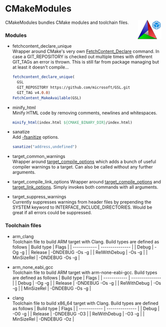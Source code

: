 # CMakeModules

<img src="data/images/logo.png" width="15%" align="right"/>

CMakeModules bundles CMake modules and toolchain files.

### Modules
- fetchcontent_declare_unique  
  Wrapper around CMake's very own [FetchContent_Declare](https://cmake.org/cmake/help/latest/module/FetchContent.html) command. In case a GIT_REPOSITORY is checked out multiple times with different GIT_TAGs an error is thrown. This is still far from package managing but at least it doesn't compile...
  ```cmake
  fetchcontent_declare_unique(
    GSL
    GIT_REPOSITORY https://github.com/microsoft/GSL.git
    GIT_TAG v4.0.0)
  FetchContent_MakeAvailable(GSL)
  ```

- minify_html  
  Minify HTML code by removing comments, newlines and whitespaces.
  ```cmake
  minify_html(index.html ${CMAKE_BINARY_DIR}/index.html)
  ```

- sanatize  
  Add [-fsanitize](https://gcc.gnu.org/onlinedocs/gcc/Instrumentation-Options.html) options.
  ```cmake
  sanatize("address,undefined")
  ```

- target_common_warnings  
  Wrapper around [target_compile_options](https://cmake.org/cmake/help/latest/command/target_compile_options.html) which adds a bunch of useful compiler warnings to a target. Can also be called without any further arguments.

- target_compile_link_options
  Wrapper around [target_compile_options](https://cmake.org/cmake/help/latest/command/target_compile_options.html) and [target_link_options](https://cmake.org/cmake/help/latest/command/target_link_options.html). Simply invokes both commands with all arguments.

- target_suppress_warnings  
  Currently suppresses warnings from header files by prepending the SYSTEM keyword to INTERFACE_INCLUDE_DIRECTORIES. Would be great if all errors could be suppressed.

### Toolchain files
- arm_clang  
  Toolchain file to build ARM target with Clang. Build types are defined as follows
  | Build type   | Flags           |
  | ------------ | --------------- |
  | Debug        | -Og -g          |
  | Release      | -DNDEBUG -Os -g |
  | RelWithDebug | -Os -g          |
  | MinSizeRel   | -DNDEBUG -Os -g |

- arm_none_eabi_gcc  
  Toolchain file to build ARM target with arm-none-eabi-gcc. Build types are defined as follows
  | Build type   | Flags           |
  | ------------ | --------------- |
  | Debug        | -Og -g          |
  | Release      | -DNDEBUG -Os -g |
  | RelWithDebug | -Os -g          |
  | MinSizeRel   | -DNDEBUG -Os -g |

- clang  
  Toolchain file to build x86_64 target with Clang. Build types are defined as follows
  | Build type   | Flags           |
  | ------------ | --------------- |
  | Debug        | -O0 -g          |
  | Release      | -DNDEBUG -O3    |
  | RelWithDebug | -O3 -g          |
  | MinSizeRel   | -DNDEBUG -Oz    |